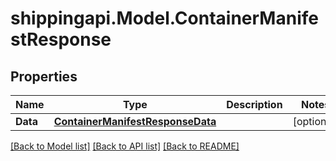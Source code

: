 
# shippingapi.Model.ContainerManifestResponse

## Properties

Name | Type | Description | Notes
------------ | ------------- | ------------- | -------------
**Data** | [**ContainerManifestResponseData**](ContainerManifestResponseData.md) |  | [optional] 

[[Back to Model list]](../README.md#documentation-for-models)
[[Back to API list]](../README.md#documentation-for-api-endpoints)
[[Back to README]](../README.md)

